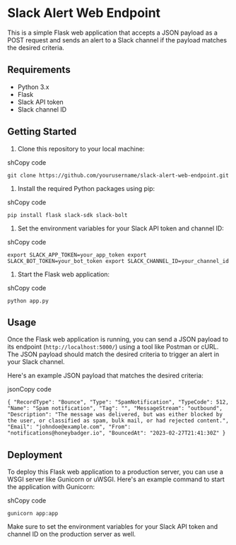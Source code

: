 Slack Alert Web Endpoint
========================

This is a simple Flask web application that accepts a JSON payload as a POST request and sends an alert to a Slack channel if the payload matches the desired criteria.

Requirements
------------

-   Python 3.x
-   Flask
-   Slack API token
-   Slack channel ID

Getting Started
---------------

1.  Clone this repository to your local machine:

shCopy code

`git clone https://github.com/yourusername/slack-alert-web-endpoint.git`

1.  Install the required Python packages using pip:

shCopy code

`pip install flask slack-sdk slack-bolt`

1.  Set the environment variables for your Slack API token and channel ID:

shCopy code

`export SLACK_APP_TOKEN=your_app_token
export SLACK_BOT_TOKEN=your_bot_token
export SLACK_CHANNEL_ID=your_channel_id`

1.  Start the Flask web application:

shCopy code

`python app.py`

Usage
-----

Once the Flask web application is running, you can send a JSON payload to its endpoint (`http://localhost:5000/`) using a tool like Postman or cURL. The JSON payload should match the desired criteria to trigger an alert in your Slack channel.

Here's an example JSON payload that matches the desired criteria:

jsonCopy code

`{
  "RecordType": "Bounce",
  "Type": "SpamNotification",
  "TypeCode": 512,
  "Name": "Spam notification",
  "Tag": "",
  "MessageStream": "outbound",
  "Description": "The message was delivered, but was either blocked by the user, or classified as spam, bulk mail, or had rejected content.",
  "Email": "johndoe@example.com",
  "From": "notifications@honeybadger.io",
  "BouncedAt": "2023-02-27T21:41:30Z"
}`

Deployment
----------

To deploy this Flask web application to a production server, you can use a WSGI server like Gunicorn or uWSGI. Here's an example command to start the application with Gunicorn:

shCopy code

`gunicorn app:app`

Make sure to set the environment variables for your Slack API token and channel ID on the production server as well.